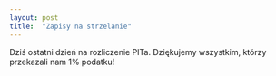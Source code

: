 ```yaml
---
layout: post
title:  "Zapisy na strzelanie"
---
```


Dziś ostatni dzień na rozliczenie PITa. Dziękujemy wszystkim, którzy przekazali nam 1% podatku! 
